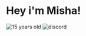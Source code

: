 # Hey i'm Misha!

![15 years old](https://img.shields.io/badge/-%F0%9F%91%A8%E2%80%8D%F0%9F%8E%93%20years%20old-090909?style=for-the-badge&logo=cake) ![discord](https://img.shields.io/badge/-w1ndr%231337-7289DA?style=for-the-badge&logo=discord&logoColor=white)
